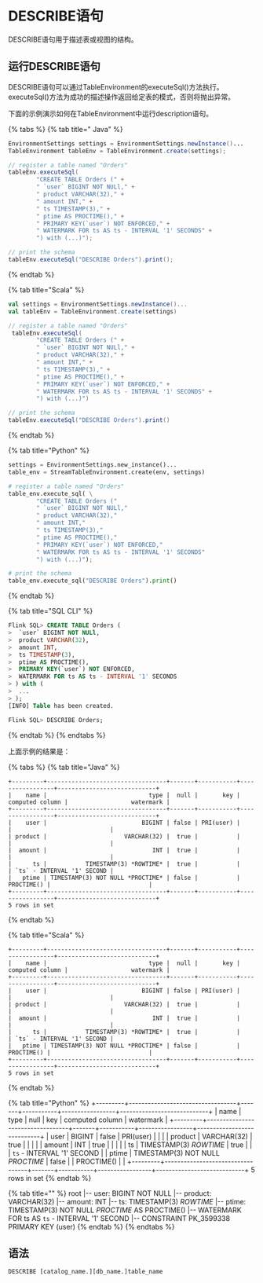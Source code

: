 # DESCRIBE语句

DESCRIBE语句用于描述表或视图的结构。

## 运行DESCRIBE语句

DESCRIBE语句可以通过TableEnvironment的executeSql\(\)方法执行。executeSql\(\)方法为成功的描述操作返回给定表的模式，否则将抛出异常。

下面的示例演示如何在TableEnvironment中运行description语句。

{% tabs %}
{% tab title=" Java" %}
```java
EnvironmentSettings settings = EnvironmentSettings.newInstance()...
TableEnvironment tableEnv = TableEnvironment.create(settings);

// register a table named "Orders"
tableEnv.executeSql(
        "CREATE TABLE Orders (" +
        " `user` BIGINT NOT NULl," +
        " product VARCHAR(32)," +
        " amount INT," +
        " ts TIMESTAMP(3)," +
        " ptime AS PROCTIME()," +
        " PRIMARY KEY(`user`) NOT ENFORCED," +
        " WATERMARK FOR ts AS ts - INTERVAL '1' SECONDS" +
        ") with (...)");

// print the schema
tableEnv.executeSql("DESCRIBE Orders").print();
```
{% endtab %}

{% tab title="Scala" %}
```scala
val settings = EnvironmentSettings.newInstance()...
val tableEnv = TableEnvironment.create(settings)

// register a table named "Orders"
 tableEnv.executeSql(
        "CREATE TABLE Orders (" +
        " `user` BIGINT NOT NULl," +
        " product VARCHAR(32)," +
        " amount INT," +
        " ts TIMESTAMP(3)," +
        " ptime AS PROCTIME()," +
        " PRIMARY KEY(`user`) NOT ENFORCED," +
        " WATERMARK FOR ts AS ts - INTERVAL '1' SECONDS" +
        ") with (...)")

// print the schema
tableEnv.executeSql("DESCRIBE Orders").print()
```
{% endtab %}

{% tab title="Python" %}
```python
settings = EnvironmentSettings.new_instance()...
table_env = StreamTableEnvironment.create(env, settings)

# register a table named "Orders"
table_env.execute_sql( \
        "CREATE TABLE Orders (" 
        " `user` BIGINT NOT NULl," 
        " product VARCHAR(32),"
        " amount INT,"
        " ts TIMESTAMP(3),"
        " ptime AS PROCTIME(),"
        " PRIMARY KEY(`user`) NOT ENFORCED,"
        " WATERMARK FOR ts AS ts - INTERVAL '1' SECONDS"
        ") with (...)");

# print the schema
table_env.execute_sql("DESCRIBE Orders").print()
```
{% endtab %}

{% tab title="SQL CLI" %}
```sql
Flink SQL> CREATE TABLE Orders (
>  `user` BIGINT NOT NULl,
>  product VARCHAR(32),
>  amount INT,
>  ts TIMESTAMP(3),
>  ptime AS PROCTIME(),
>  PRIMARY KEY(`user`) NOT ENFORCED,
>  WATERMARK FOR ts AS ts - INTERVAL '1' SECONDS
> ) with (
>  ...
> );
[INFO] Table has been created.

Flink SQL> DESCRIBE Orders;
```
{% endtab %}
{% endtabs %}

上面示例的结果是：

{% tabs %}
{% tab title="Java" %}
```text
+---------+----------------------------------+-------+-----------+-----------------+----------------------------+
|    name |                             type |  null |       key | computed column |                  watermark |
+---------+----------------------------------+-------+-----------+-----------------+----------------------------+
|    user |                           BIGINT | false | PRI(user) |                 |                            |
| product |                      VARCHAR(32) |  true |           |                 |                            |
|  amount |                              INT |  true |           |                 |                            |
|      ts |           TIMESTAMP(3) *ROWTIME* |  true |           |                 | `ts` - INTERVAL '1' SECOND |
|   ptime | TIMESTAMP(3) NOT NULL *PROCTIME* | false |           |      PROCTIME() |                            |
+---------+----------------------------------+-------+-----------+-----------------+----------------------------+
5 rows in set
```
{% endtab %}

{% tab title="Scala" %}
```text
+---------+----------------------------------+-------+-----------+-----------------+----------------------------+
|    name |                             type |  null |       key | computed column |                  watermark |
+---------+----------------------------------+-------+-----------+-----------------+----------------------------+
|    user |                           BIGINT | false | PRI(user) |                 |                            |
| product |                      VARCHAR(32) |  true |           |                 |                            |
|  amount |                              INT |  true |           |                 |                            |
|      ts |           TIMESTAMP(3) *ROWTIME* |  true |           |                 | `ts` - INTERVAL '1' SECOND |
|   ptime | TIMESTAMP(3) NOT NULL *PROCTIME* | false |           |      PROCTIME() |                            |
+---------+----------------------------------+-------+-----------+-----------------+----------------------------+
5 rows in set
```
{% endtab %}

{% tab title="Python" %}
    +---------+----------------------------------+-------+-----------+-----------------+----------------------------+
    |    name |                             type |  null |       key | computed column |                  watermark |
    +---------+----------------------------------+-------+-----------+-----------------+----------------------------+
    |    user |                           BIGINT | false | PRI(user) |                 |                            |
    | product |                      VARCHAR(32) |  true |           |                 |                            |
    |  amount |                              INT |  true |           |                 |                            |
    |      ts |           TIMESTAMP(3) *ROWTIME* |  true |           |                 | `ts` - INTERVAL '1' SECOND |
    |   ptime | TIMESTAMP(3) NOT NULL *PROCTIME* | false |           |      PROCTIME() |                            |
    +---------+----------------------------------+-------+-----------+-----------------+----------------------------+
    5 rows in set
{% endtab %}

{% tab title="" %}
    root
     |-- user: BIGINT NOT NULL
     |-- product: VARCHAR(32)
     |-- amount: INT
     |-- ts: TIMESTAMP(3) *ROWTIME*
     |-- ptime: TIMESTAMP(3) NOT NULL *PROCTIME* AS PROCTIME()
     |-- WATERMARK FOR ts AS `ts` - INTERVAL '1' SECOND
     |-- CONSTRAINT PK_3599338 PRIMARY KEY (user)
{% endtab %}
{% endtabs %}

## 语法

```sql
DESCRIBE [catalog_name.][db_name.]table_name
```

